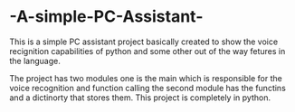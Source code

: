 # -A-simple-PC-Assistant-
This is a simple PC assistant project basically created to show the voice recignition capabilities of python and some other out of the
way fetures in the language.

The project has two modules one is the main which is responsible for the voice recognition and function calling
the second module has the functins and a dictinorty that stores them. This project is completely in python.  
